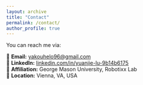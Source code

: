 ```yaml
---
layout: archive
title: "Contact"
permalink: /contact/
author_profile: true
---
```


You can reach me via:

📧 **Email:** [yakouhelo96@gmail.com](mailto:yakouhelo96@gmail.com)  
💼 **LinkedIn:** [linkedin.com/in/yuanjie-lu-9b14b6175](https://www.linkedin.com/in/yuanjie-lu-9b14b6175/)  
🏫 **Affiliation:** George Mason University, Robotixx Lab  
📍 **Location:** Vienna, VA, USA
